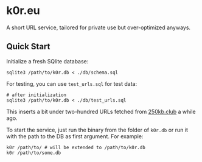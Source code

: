 k0r.eu
======

A short URL service, tailored for private use but over-optimized anyways.

Quick Start
-----------

Initialize a fresh SQlite database:

```
sqlite3 /path/to/k0r.db < ./db/schema.sql
```

For testing, you can use `test_urls.sql` for test data:

```
# after initialization
sqlite3 /path/to/k0r.db < ./db/test_urls.sql
```

This inserts a bit under two-hundred URLs fetched from [250kb.club](https://git.sr.ht/~koehr/the-250kb-club/tree/main/item/pages.txt) a while ago.

To start the service, just run the binary from the folder of `k0r.db` or run it with the path to the DB as first argument. For example:

```
k0r /path/to/ # will be extended to /path/to/k0r.db
k0r /path/to/some.db
```
